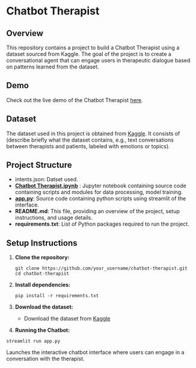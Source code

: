 # Chatbot Therapist

## Overview
This repository contains a project to build a Chatbot Therapist using a dataset sourced from Kaggle. The goal of the project is to create a conversational agent that can engage users in therapeutic dialogue based on patterns learned from the dataset.

## Demo
Check out the live demo of the Chatbot Therapist [here](https://chatbot-therapist.streamlit.app/).

## Dataset
The dataset used in this project is obtained from [Kaggle](https://www.kaggle.com/datasets/elvis23/mental-health-conversational-data). It consists of (describe briefly what the dataset contains, e.g., text conversations between therapists and patients, labeled with emotions or topics).

## Project Structure
- intents.json: Datset used.
- **[Chatbot Therapist.ipynb](https://github.com/jayantkathuria7/chatbot-therapist/blob/master/Chatbot%20Therapist.ipynb)** : Jupyter notebook containing source code containing scripts and modules for data processing, model training.
- **[app.py](https://github.com/jayantkathuria7/chatbot-therapist/blob/master/app.py)**: Source code containing python scripts using streamlit of the interface.
- **README.md**: This file, providing an overview of the project, setup instructions, and usage details.
- **requirements.txt**: List of Python packages required to run the project.

## Setup Instructions
1. **Clone the repository:**
   ```
   git clone https://github.com/your_username/chatbot-therapist.git
   cd chatbot-therapist
   ```

2. **Install dependencies:**
   ```
   pip install -r requirements.txt
   ```

3. **Download the dataset:**
   - Download the dataset from [Kaggle](https://www.kaggle.com/datasets/elvis23/mental-health-conversational-data)


4. **Running the Chatbot:**
  ```
  streamlit run app.py
  ```
  Launches the interactive chatbot interface where users can engage in a conversation with the therapist.

